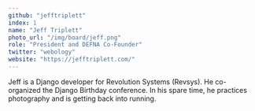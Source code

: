 ```yaml
---
github: "jefftriplett"
index: 1
name: "Jeff Triplett"
photo_url: "/img/board/jeff.png"
role: "President and DEFNA Co-Founder"
twitter: "webology"
website: "https://jefftriplett.com/"
---
```


Jeff is a Django developer for Revolution Systems (Revsys). He co-organized the Django Birthday conference. In his spare time, he practices photography and is getting back into running.
